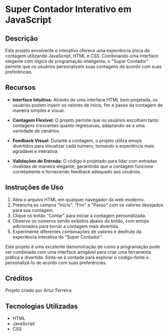 # Super Contador Interativo em JavaScript

## Descrição

Este projeto envolvente e interativo oferece uma experiência única de contagem utilizando JavaScript, HTML e CSS. Combinando uma interface elegante com lógica de programação inteligente, o "Super Contador" permite que os usuários personalizem suas contagens de acordo com suas preferências.

## Recursos

- **Interface Intuitiva:** Através de uma interface HTML bem projetada, os usuários podem inserir os valores de início, fim e passo da contagem de maneira simples e visual.

- **Contagem Flexível:** O projeto permite que os usuários escolham tanto contagens crescentes quanto regressivas, adaptando-se a uma variedade de cenários.

- **Feedback Visual:** Durante a contagem, o projeto utiliza emojis divertidos para visualizar cada número, tornando a experiência mais agradável e interativa.

- **Validações de Entrada:** O código é projetado para lidar com entradas inválidas de maneira elegante, garantindo que a contagem funcione corretamente e fornecendo feedback adequado aos usuários.

## Instruções de Uso

1. Abra o arquivo HTML em qualquer navegador da web moderno.
2. Preencha os campos "Início", "Fim" e "Passo" com os valores desejados para sua contagem.
3. Clique no botão "Contar" para iniciar a contagem personalizada.
4. Observe os números sendo exibidos abaixo do botão, com emojis adicionados para tornar a contagem mais divertida.
5. Experimente diferentes combinações de valores e desfrute da experiência interativa do "Super Contador".

Este projeto é uma excelente demonstração de como a programação pode ser combinada com uma interface amigável para criar uma ferramenta prática e divertida. Sinta-se à vontade para explorar o código-fonte e personalizá-lo de acordo com suas preferências.

## Créditos

Projeto criado por Artur Ferreira.

## Tecnologias Utilizadas

- HTML
- JavaScript
- CSS
